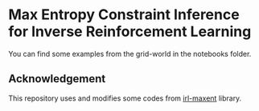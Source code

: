 # Max Entropy Constraint Inference for Inverse Reinforcement Learning

You can find some examples from the grid-world in the notebooks folder.

## Acknowledgement

This repository uses and modifies some codes from [irl-maxent](https://github.com/qzed/irl-maxent) library.
